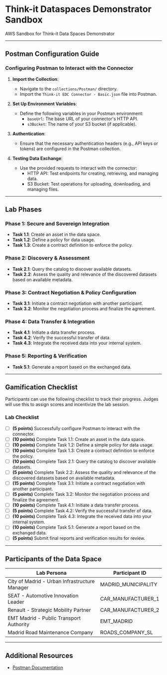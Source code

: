 # Think-it Dataspaces Demonstrator Sandbox

AWS Sandbox for Think-it Data Spaces Demonstrator

---

## Postman Configuration Guide

### Configuring Postman to Interact with the Connector

1. **Import the Collection**:
   - Navigate to the `collections/Postman/` directory.
   - Import the `Think-it EDC Connector - Basic.json` file into Postman.

2. **Set Up Environment Variables**:
   - Define the following variables in your Postman environment:
     - `baseUrl`: The base URL of your connector's HTTP API.
     - `s3Bucket`: The name of your S3 bucket (if applicable).

3. **Authentication**:
   - Ensure that the necessary authentication headers (e.g., API keys or tokens) are configured in the Postman collection.

4. **Testing Data Exchange**:
   - Use the provided requests to interact with the connector:
     - HTTP API: Test endpoints for creating, retrieving, and managing data.
     - S3 Bucket: Test operations for uploading, downloading, and managing files.

---

## Lab Phases

### Phase 1: Secure and Sovereign Integration
- **Task 1.1**: Create an asset in the data space.
- **Task 1.2**: Define a policy for data usage.
- **Task 1.3**: Create a contract definition to enforce the policy.

### Phase 2: Discovery & Assessment
- **Task 2.1**: Query the catalog to discover available datasets.
- **Task 2.2**: Assess the quality and relevance of the discovered datasets based on available metadata.

### Phase 3: Contract Negotiation & Policy Configuration
- **Task 3.1**: Initiate a contract negotiation with another participant.
- **Task 3.2**: Monitor the negotiation process and finalize the agreement.

### Phase 4: Data Transfer & Integration
- **Task 4.1**: Initiate a data transfer process.
- **Task 4.2**: Verify the successful transfer of data.
- **Task 4.3**: Integrate the received data into your internal system.

### Phase 5: Reporting & Verification
- **Task 5.1**: Generate a report based on the exchanged data.

---

## Gamification Checklist

Participants can use the following checklist to track their progress. 
Judges will use this to assign scores and incentivize the lab session.

### Lab Checklist

- [ ] **(5 points)** Successfully configure Postman to interact with the connector.
- [ ] **(10 points)** Complete Task 1.1: Create an asset in the data space.
- [ ] **(10 points)** Complete Task 1.2: Define a simple policy for data usage.
- [ ] **(10 points)** Complete Task 1.3: Create a contract definition to enforce the policy.
- [ ] **(10 points)** Complete Task 2.1: Query the catalog to discover available datasets.
- [ ] **(5 points)** Complete Task 2.2: Assess the quality and relevance of the discovered datasets based on available metadata.
- [ ] **(15 points)** Complete Task 3.1: Initiate a contract negotiation with another participant.
- [ ] **(5 points)** Complete Task 3.2: Monitor the negotiation process and finalize the agreement.
- [ ] **(10 points)** Complete Task 4.1: Initiate a data transfer process.
- [ ] **(5 points)** Complete Task 4.2: Verify the successful transfer of data.
- [ ] **(10 points)** Complete Task 4.3: Integrate the received data into your internal system.
- [ ] **(10 points)** Complete Task 5.1: Generate a report based on the exchanged data.
- [ ] **(5 points)** Submit final reports and verification results for review.

---

## Participants of the Data Space

| Lab Persona                                   | Participant ID          |
|-----------------------------------------------|-------------------------|
| City of Madrid - Urban Infrastructure Manager | MADRID_MUNICIPALITY     |
| SEAT - Automotive Innovation Leader           | CAR_MANUFACTURER_1      |
| Renault - Strategic Mobility Partner          | CAR_MANUFACTURER_2      |
| EMT Madrid - Public Transport Authority       | EMT_MADRID              |
| Madrid Road Maintenance Company               | ROADS_COMPANY_SL        |

---

## Additional Resources

- [Postman Documentation](https://learning.postman.com/docs/getting-started/introduction/)
